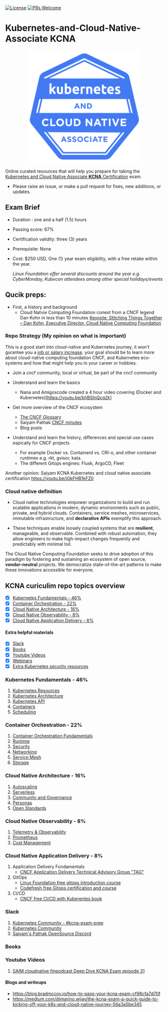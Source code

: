 [![License](https://img.shields.io/badge/License-Apache_2.0-blue.svg)](https://opensource.org/licenses/Apache-2.0)
[![PRs Welcome](https://img.shields.io/badge/PRs-welcome-brightgreen.svg?style=flat-square)](http://makeapullrequest.com)

# Kubernetes-and-Cloud-Native-Associate KCNA

<p align="center">
  <img width="360" src="KCNA-logo.png">
</p>

Online curated resources that will help you prepare for taking the [Kubernetes and Cloud Native Associate **KCNA** Certification](https://training.linuxfoundation.org/certification/kubernetes-cloud-native-associate/) exam.

- Please raise an issue, or make a pull request for fixes, new additions, or updates.

## Exam Brief

- Duration : one and a half (1.5) hours
<!-- Number of questions : ??? Multiple choice questions -->
- Passing score: 67%
- Certification validity: three (3) years
- Prerequisite: None
- Cost: $250 USD, One (1) year exam eligibility, with a free retake within the year.

  *Linux Foundation offer several discounts around the year e.g. CyberMonday, Kubecon attendees among other special holidays/events*
  
## Qucik preps:
- First, a history and background
  - Cloud Natvie Computing Foundation conext from a CNCF legend Dan Kohn in less than 10 minutes [Keynote: Stitching Things Together – Dan Kohn, Executive Director, Cloud Native Computing Foundation](https://youtu.be/lmGFgZ889kY)

### Repo Strategy (My opinion on what is important)
This is a good start into cloud-native and Kubernetes journey, it won't gurantee you a [job or salary increase](https://kube.careers/report-2021-q4#:~:text=for%20Kubernetes%20jobs%3F-,Not%20much%2C%20it%20seems.,-Of%20all%20the). your goal should be to learn more about cloud-native computing foundation CNCF, and Kubernetes eco-systems and how that might help you in your career or hobbies.
- Join a cncf community, local or virtual, be part of the cncf community
- Understand and learn the basics
  - Nana and Amigoscode created a 4 hour video covering (Docker and Kubernetes)[https://youtu.be/bhBSlnQcq2k]  
- Get more overview of the CNCF ecosystem
  - [The CNCF Glossary](https://glossary.cncf.io/)
  - Saiyam Pathak [CNCF minutes](https://www.youtube.com/playlist?list=PL5uLNcv9SibB658blGUEv18IhcMGL0dxC)
  - Blog posts

- Understand and learn the history, differences and special use cases espically for CNCF projects
  - For example Docker vs. Containerd vs. CRI-o, and other container runtimes e.g. rkt, gvisor, kata.
  - The different Gitops engines: Flusk, ArgoCD, Fleet

Another opinion:  Saiyam KCNA Kubernetes and cloud native associate certification https://youtu.be/iGkFHB1kFZ0


### Cloud native definition
- Cloud native technologies empower organizations to build and run scalable applications in modern, dynamic environments such as public, private, and hybrid clouds. Containers, service meshes, microservices, immutable infrastructure, and **declarative APIs** exemplify this approach.

- These techniques enable loosely coupled systems that are **resilient**, manageable, and observable. Combined with robust automation, they allow engineers to make high-impact changes frequently and predictably with minimal toil.

The Cloud Native Computing Foundation seeks to drive adoption of this paradigm by fostering and sustaining an ecosystem of open source, **vendor-neutral** projects. We democratize state-of-the-art patterns to make these innovations accessible for everyone.

## KCNA curiculim repo topics overview

- [X] [Kubernetes Fundamentals - 46%](#kubernetes-fundamentals---46)
- [X] [Container Orchestration - 22%](#container-orchestration---22)
- [X] [Cloud Native Architecture - 16%](#cloud-native-architecture---16)
- [X] [Cloud Native Observability - 8%](#cloud-native-observability---8)
- [X] [Cloud Native Application Delivery - 8%](#cloud-native-application-delivery---8)

#### Extra helpful materials

- [x] [Slack](#slack)
- [x] [Books](#books)
- [x] [Youtube Videos](#youtube-videos)
- [x] [Webinars](#webinars)
- [x] [Extra Kubernetes security resources](generic-kubernetes-containers-security/Kubernetes.md)

### Kubernetes Fundamentals - 46%

1. [Kubernetes Resources](link)
2. [Kubernetes Architecture](link)
3. [Kubernetes API](link)
4. [Containers](link)
5. [Scheduling](link)

### Container Orchestration - 22%

1. [Container Orchestration Fundamentals](link)
2. [Runtime](link)
3. [Security](link)
4. [Networking](link)
5. [Service Mesh](link)
6. [Storage](link)

### Cloud Native Architecture - 16%

1. [Autoscaling](link)
2. [Serverless](link)
3. [Community and Governance](link)
4. [Personas](link)
5. [Open Standards](link)

### Cloud Native Observability - 8%

1. [Telemetry & Observability](link)
2. [Prometheus](link)
3. [Cost Management](link)

### Cloud Native Application Delivery - 8%

1. Application Delivery Fundamentals
   - [CNCF Application Delivery Technical Advisory Group "TAG" ](https://github.com/cncf/toc/blob/1f7c705ffc9d2a3fb69ea735986f07cdcb1b008e/tags/app-delivery.md)
1. GitOps
   -  [Linux Foundation free gitops introduction course](https://training.linuxfoundation.org/training/introduction-to-gitops-lfs169/)
   -  [Codefresh free Gitops certification and course](https://codefresh.learnworlds.com/)
1. CI/CD
    -  [CNCF free CI/CD with Kuberentes book](https://www.cncf.io/free-ebook-ci-cd-with-kubernetes/)

### Slack

1. [Kubernetes Community - #kcna-exam-prep](https://kubernetes.slack.com)
1. [Kubernetes Community](https://kubernauts-slack-join.herokuapp.com/)
2. [Saiyam's Pathak OpenSource Discord](https://discord.gg/9PQBYKntPR)

### Books

### Youtube Videos
1. [SAIM cloudnative fmpodcast Deep Dive KCNA Exam episode 31](https://youtu.be/wPbsvF_SGmc)

#### Blogs and writeups
- https://blog.bradmccoy.io/how-to-pass-your-kcna-exam-cf98cfa7d70f
- https://medium.com/@marino.wijay/the-kcna-exam-a-quick-guide-to-kicking-off-your-k8s-and-cloud-native-journey-56a3a5be345

